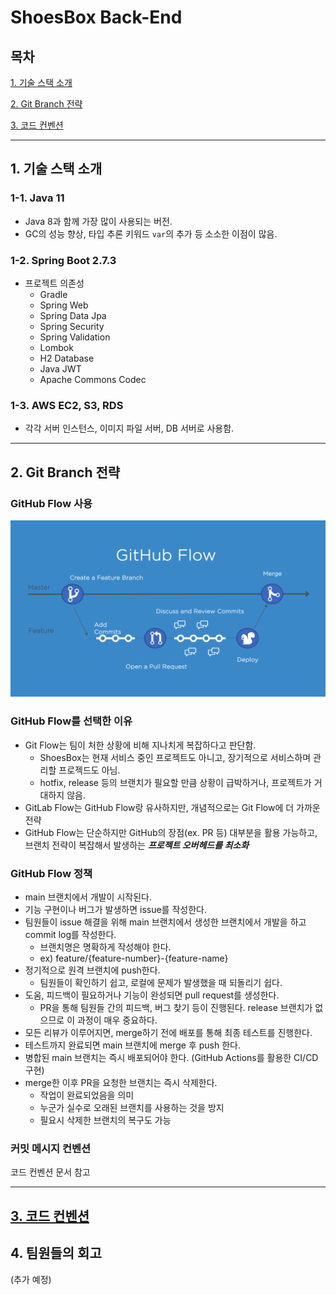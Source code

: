 # ShoesBox Back-End

## 목차

[1. 기술 스택 소개](#1-기술-스택-소개)

[2. Git Branch 전략](#2-git-branch-전략)

[3. 코드 컨벤션](#3-코드-컨벤션)

---

## 1. 기술 스택 소개

### 1-1. Java 11

* Java 8과 함께 가장 많이 사용되는 버전.
* GC의 성능 향상, 타입 추론 키워드 `var`의 추가 등 소소한 이점이 많음.

### 1-2. Spring Boot 2.7.3

* 프로젝트 의존성
  * Gradle
  * Spring Web
  * Spring Data Jpa
  * Spring Security
  * Spring Validation
  * Lombok
  * H2 Database
  * Java JWT
  * Apache Commons Codec

### 1-3. AWS EC2, S3, RDS

* 각각 서버 인스턴스, 이미지 파일 서버, DB 서버로 사용함.

---

## 2. Git Branch 전략

### GitHub Flow 사용

![GitHub Flow](/img/github-flow.png)

### GitHub Flow를 선택한 이유

* Git Flow는 팀이 처한 상황에 비해 지나치게 복잡하다고 판단함.
  * ShoesBox는 현재 서비스 중인 프로젝트도 아니고, 장기적으로 서비스하며 관리할 프로젝드도 아님.
  * hotfix, release 등의 브랜치가 필요할 만큼 상황이 급박하거나, 프로젝트가 거대하지 않음.
* GitLab Flow는 GitHub Flow랑 유사하지만, 개념적으로는 Git Flow에 더 가까운 전략
* GitHub Flow는 단순하지만 GitHub의 장점(ex. PR 등) 대부분을 활용 가능하고, 브랜치 전략이 복잡해서 발생하는 ***프로젝트 오버헤드를 최소화***

### GitHub Flow 정책

* main 브랜치에서 개발이 시작된다.
* 기능 구현이나 버그가 발생하면 issue를 작성한다.
* 팀원들이 issue 해결을 위해 main 브랜치에서 생성한 브랜치에서 개발을 하고 commit log를 작성한다.
  * 브랜치명은 명확하게 작성해야 한다.
  * ex) feature/{feature-number}-{feature-name}
* 정기적으로 원격 브랜치에 push한다.
  * 팀원들이 확인하기 쉽고, 로컬에 문제가 발생했을 때 되돌리기 쉽다.
* 도움, 피드백이 필요하거나 기능이 완성되면 pull request를 생성한다.
  * PR을 통해 팀원들 간의 피드백, 버그 찾기 등이 진행된다. release 브랜치가 없으므로 이 과정이 매우 중요하다.
* 모든 리뷰가 이루어지면, merge하기 전에 배포를 통해 최종 테스트를 진행한다.
* 테스트까지 완료되면 main 브랜치에 merge 후 push 한다.
* 병합된 main 브랜치는 즉시 배포되어야 한다. (GitHub Actions를 활용한 CI/CD구현)
* merge한 이후 PR을 요청한 브랜치는 즉시 삭제한다.
  * 작업이 완료되었음을 의미
  * 누군가 실수로 오래된 브랜치를 사용하는 것을 방지
  * 필요시 삭제한 브랜치의 복구도 가능

### 커밋 메시지 컨벤션

코드 컨벤션 문서 참고

---

## [3. 코드 컨벤션](/convention.md)

## 4. 팀원들의 회고

(추가 예정)
